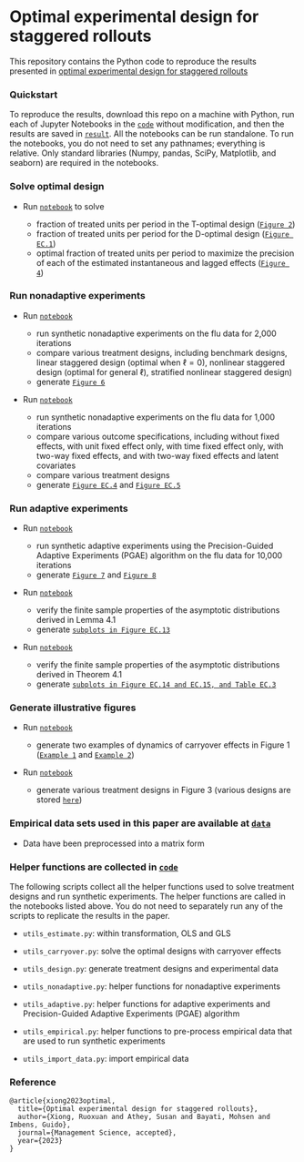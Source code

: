 # Optimal experimental design for staggered rollouts

This repository contains the Python code to reproduce the results presented in [optimal experimental design for staggered rollouts](https://papers.ssrn.com/sol3/papers.cfm?abstract_id=3483934)

### Quickstart

To reproduce the results, download this repo on a machine with Python, run each of Jupyter Notebooks in the [`code`](code) without modification, and then the results are saved in [`result`](result). All the notebooks can be run standalone. To run the notebooks, you do not need to set any pathnames; everything is relative. Only standard libraries (Numpy, pandas, SciPy, Matplotlib, and seaborn) are required in the notebooks.

### Solve optimal design

- Run [`notebook`](code/optimal-design-Figure-2-4-EC1.ipynb) to solve

  - fraction of treated units per period in the T-optimal design ([`Figure 2`](figures/carryover-t-optimal.pdf))
  - fraction of treated units per period for the D-optimal design ([`Figure EC.1`](figures/carryover-d-optimal.pdf))
  - optimal fraction of treated units per period to maximize the precision of each of the estimated instantaneous and lagged effects ([`Figure 4`](figures/carryover-t-optimal-s-curve.pdf))


### Run nonadaptive experiments

- Run [`notebook`](code/nonadaptive-flu-Figure-6.ipynb)

  - run synthetic nonadaptive experiments on the flu data for 2,000 iterations 
  - compare various treatment designs, including benchmark designs, linear staggered design (optimal when $\ell = 0$), nonlinear staggered design (optimal for general $\ell$), stratified nonlinear staggered design) 
  - generate [`Figure 6`](result/flu/flu_T_7_varying_N_lag_2_agg.pdf)

- Run [`notebook`](code/compare-estimator-design-Figure-EC4-EC5.ipynb) 

  - run synthetic nonadaptive experiments on the flu data for 1,000 iterations 
  - compare various outcome specifications, including without fixed effects, with unit fixed effect only, with time fixed effect only, with two-way fixed effects, and with two-way fixed effects and latent covariates
  - compare various treatment designs
  - generate [`Figure EC.4`](result/flu/flu_N_25_T_7_various_methods-full.pdf) and [`Figure EC.5`](result/flu/flu_N_25_T_7_bias-variance.pdf) 

### Run adaptive experiments

- Run [`notebook`](code/adaptive-flu-Figure-7-8.ipynb)

  - run synthetic adaptive experiments using the Precision-Guided Adaptive Experiments (PGAE) algorithm on the flu data for 10,000 iterations
  - generate [`Figure 7`](result/flu-adaptive/flu_termination_time.pdf) and [`Figure 8`](result/flu-adaptive/flu_adaptive_comparison.pdf)

- Run [`notebook`](code/lemma-4.1-finite-sample-Figure-EC13.ipynb)

  - verify the finite sample properties of the asymptotic distributions derived in Lemma 4.1
  - generate [`subplots in Figure EC.13`](result/simulation/)

- Run [`notebook`](code/theorem-4.1-finite-sample-Figure-EC14-15.ipynb)

  - verify the finite sample properties of the asymptotic distributions derived in Theorem 4.1 
  - generate [`subplots in Figure EC.14 and EC.15, and Table EC.3`](result/simulation/)


### Generate illustrative figures 

- Run [`notebook`](code/carryover-effect-Figure-1.ipynb)

  - generate two examples of dynamics of carryover effects in Figure 1 ([`Example 1`](figures/cumulative_effect_new_infection.pdf) and [`Example 2`](figures/wearout_effect_app.pdf))

- Run [`notebook`](code/illustrate-designs-Figure-3.ipynb)
  
  - generate various treatment designs in Figure 3 (various designs are stored [`here`](figures/))


### Empirical data sets used in this paper are available at [`data`](data)

- Data have been preprocessed into a matrix form

### Helper functions are collected in [`code`](code) 

The following scripts collect all the helper functions used to solve treatment designs and run synthetic experiments. The helper functions are called in the notebooks listed above. You do not need to separately run any of the scripts to replicate the results in the paper. 

- ```utils_estimate.py```: within transformation, OLS and GLS

- ```utils_carryover.py```: solve the optimal designs with carryover effects

- ```utils_design.py```: generate treatment designs and experimental data

- ```utils_nonadaptive.py```: helper functions for nonadaptive experiments

- ```utils_adaptive.py```: helper functions for adaptive experiments and Precision-Guided Adaptive Experiments (PGAE) algorithm

- ```utils_empirical.py```: helper functions to pre-process empirical data that are used to run synthetic experiments

- ```utils_import_data.py```: import empirical data

### Reference

```
@article{xiong2023optimal,
  title={Optimal experimental design for staggered rollouts},
  author={Xiong, Ruoxuan and Athey, Susan and Bayati, Mohsen and Imbens, Guido},
  journal={Management Science, accepted},
  year={2023}
}
```
